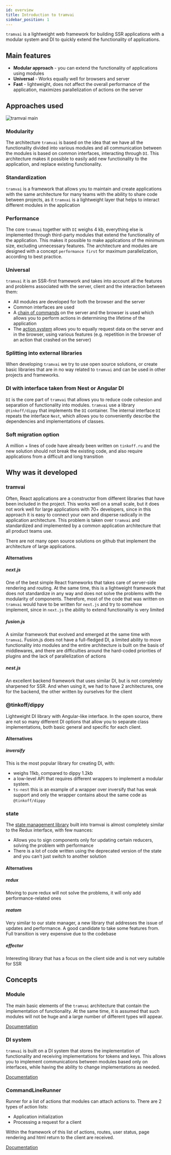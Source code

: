 ```yaml
---
id: overview
title: Introduction to tramvai
sidebar_position: 1
---
```


`tramvai` is a lightweight web framework for building SSR applications with a modular system and DI to quickly extend the functionality of applications.

## Main features

- **Modular approach** - you can extend the functionality of applications using modules
- **Universal** - Works equally well for browsers and server
- **Fast** - lightweight, does not affect the overall performance of the application, maximizes parallelization of actions on the server

## Approaches used

![tramvai main](/img/tramvai/tramvai-main.jpg)

### Modularity

The architecture `tramvai` is based on the idea that we have all the functionality divided into various modules and all communication between the modules is based on common interfaces, interacting through `DI`. This architecture makes it possible to easily add new functionality to the application, and replace existing functionality.

### Standardization

`tramvai` is a framework that allows you to maintain and create applications with the same architecture for many teams with the ability to share code between projects, as it `tramvai` is a lightweight layer that helps to interact different modules in the application

### Performance

The core `tramvai` together with `DI` weighs 4 kb, everything else is implemented through third-party modules that extend the functionality of the application. This makes it possible to make applications of the minimum size, excluding unnecessary features. The architecture and modules are designed with a concept `performance first` for maximum parallelization, according to best practice.

### Universal

`tramvai` it is an SSR-first framework and takes into account all the features and problems associated with the server, client and the interaction between them:

- All modules are developed for both the browser and the server
- Common interfaces are used
- A [chain of commands](concepts/command-line-runner.md) on the server and the browser is used which allows you to perform actions in determining the lifetime of the application
- The [action system](concepts/action.md) allows you to equally request data on the server and in the browser, using various features (e.g. repetition in the browser of an action that crashed on the server)

### Splitting into external libraries

When developing `tramvai` we try to use open source solutions, or create basic libraries that are in no way related to `tramvai` and can be used in other projects and frameworks.

### DI with interface taken from Nest or Angular DI

`DI` is the core part of `tramvai` that allows you to reduce code cohesion and separation of functionality into modules. `tramvai` use a library `@tinkoff/dippy` that implements the `DI` container. The internal interface `DI` repeats the interface `Nest`, which allows you to conveniently describe the dependencies and implementations of classes.

### Soft migration option

A million + lines of code have already been written on `tinkoff.ru` and the new solution should not break the existing code, and also require applications from a difficult and long transition

## Why was it developed

### tramvai

Often, React applications are a constructor from different libraries that have been included in the project. This works well on a small scale, but it does not work well for large applications with 70+ developers, since in this approach it is easy to connect your own and disperse radically in the application architecture. This problem is taken over `tramvai` and standardized and implemented by a common application architecture that all product teams use.

There are not many open source solutions on github that implement the architecture of large applications.

#### Alternatives

##### next.js

One of the best simple React frameworks that takes care of server-side rendering and routing. At the same time, this is a lightweight framework that does not standardize in any way and does not solve the problems with the modularity of components. Therefore, most of the code that was written on `tramvai` would have to be written for `next.js` and try to somehow implement, since in `next.js` the ability to extend functionality is very limited

##### fusion.js

A similar framework that evolved and emerged at the same time with `tramvai`. Fusion.js does not have a full-fledged DI, a limited ability to move functionality into modules and the entire architecture is built on the basis of middlewares, and there are difficulties around the hard-coded priorities of plugins and the lack of parallelization of actions

##### nest.js

An excellent backend framework that uses similar DI, but is not completely sharpened for SSR. And when using it, we had to have 2 architectures, one for the backend, the other written by ourselves for the client

### @tinkoff/dippy

Lightweight DI library with Angular-like interface. In the open source, there are not so many different DI options that allow you to separate class implementations, both basic general and specific for each client.

#### Alternatives

##### inversify

This is the most popular library for creating DI, with:

- weighs 11kb, compared to dippy 1.2kb
- a low-level API that requires different wrappers to implement a modular system.
- `ts-nest` this is an example of a wrapper over inversify that has weak support and only the wrapper contains about the same code as `@tinkoff/dippy`

### state

The [state management library](03-features/08-state-management.md) built into tramvai is almost completely similar to the Redux interface, with few nuances:

- Allows you to sign components only for updating certain reducers, solving the problem with performance
- There is a lot of code written using the deprecated version of the state and you can't just switch to another solution

#### Alternatives

##### redux

Moving to pure redux will not solve the problems, it will only add performance-related ones

##### reatom

Very similar to our state manager, a new library that addresses the issue of updates and performance. A good candidate to take some features from. Full transition is very expensive due to the codebase

##### effector

Interesting library that has a focus on the client side and is not very suitable for SSR

## Concepts

### Module

The main basic elements of the `tramvai` architecture that contain the implementation of functionality. At the same time, it is assumed that such modules will not be huge and a large number of different types will appear.

[Documentation](concepts/module.md)

### DI system

`tramvai` is built on a DI system that stores the implementation of functionality and receiving implementations for tokens and keys. This allows you to implement communications between modules based only on interfaces, while having the ability to change implementations as needed.

[Documentation](concepts/di.md)

### CommandLineRunner

Runner for a list of actions that modules can attach actions to. There are 2 types of action lists:

- Application initialization
- Processing a request for a client

Within the framework of this list of actions, routes, user status, page rendering and html return to the client are received.

[Documentation](concepts/command-line-runner.md)
